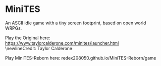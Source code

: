 # MiniTES
An ASCII idle game with a tiny screen footprint, based on open world WRPGs.

Play the Original here: https://www.taylorcalderone.com/minites/launcher.html	
\newlineCredit: Taylor Calderone

Play MiniTES-Reborn here: redex208050.github.io/MiniTES-Reborn/game
